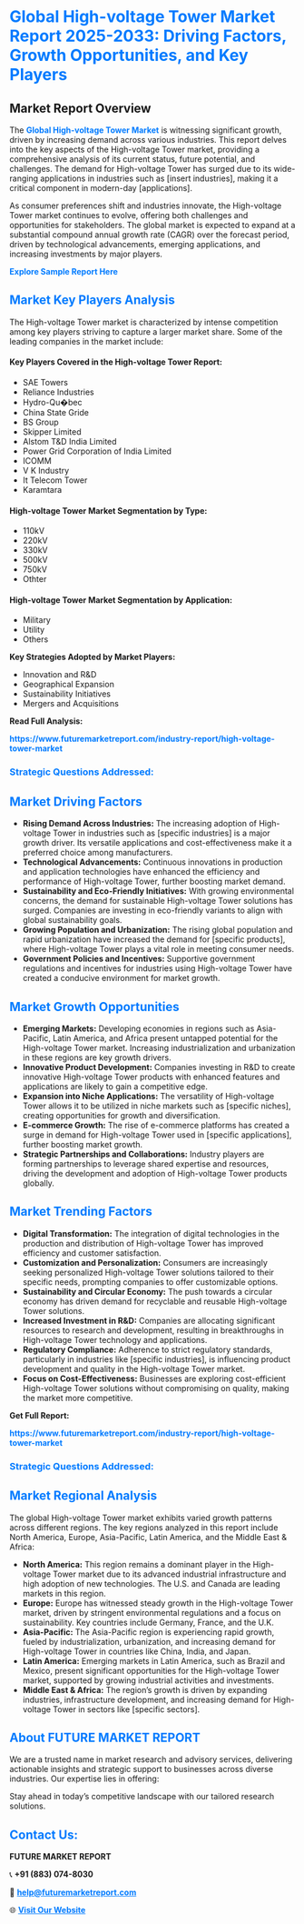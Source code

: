 <h1 style="color: #007BFF;">Global High-voltage Tower Market Report 2025-2033: Driving Factors, Growth Opportunities, and Key Players</h1>

<section id="overview">
<h2>Market Report Overview</h2>
<p>The <a href="https://www.futuremarketreport.com/industry-report/high-voltage-tower-market" style="color: #007BFF; text-decoration: none;"><strong>Global High-voltage Tower Market</strong></a> is witnessing significant growth, driven by increasing demand across various industries. This report delves into the key aspects of the High-voltage Tower market, providing a comprehensive analysis of its current status, future potential, and challenges. The demand for High-voltage Tower has surged due to its wide-ranging applications in industries such as [insert industries], making it a critical component in modern-day [applications].</p>
<p>As consumer preferences shift and industries innovate, the High-voltage Tower market continues to evolve, offering both challenges and opportunities for stakeholders. The global market is expected to expand at a substantial compound annual growth rate (CAGR) over the forecast period, driven by technological advancements, emerging applications, and increasing investments by major players.</p>
</section>

<section id="overview">
<p><a href="https://www.futuremarketreport.com/request-sample/reportId=52699" style="color: #007BFF; text-decoration: none;"><strong>Explore Sample Report Here</strong></a></p>
</section>

<section id="key-players">
<h2 style="color: #007BFF;">Market Key Players Analysis</h2>
<p>The High-voltage Tower market is characterized by intense competition among key players striving to capture a larger market share. Some of the leading companies in the market include:</p>
<h4>Key Players Covered in the High-voltage Tower Report:</h4>
<ul><li>SAE Towers</li><li>Reliance Industries</li><li>Hydro-Qu�bec</li><li>China State Gride</li><li>BS Group</li><li>Skipper Limited</li><li>Alstom T&amp;D India Limited</li><li>Power Grid Corporation of India Limited</li><li>ICOMM</li><li>V K Industry</li><li>It Telecom Tower</li><li>Karamtara</li></ul>
<h4>High-voltage Tower Market Segmentation by Type:</h4>
<ul><li>110kV</li><li>220kV</li><li>330kV</li><li>500kV</li><li>750kV</li><li>Othter</li></ul>

<h4>High-voltage Tower Market Segmentation by Application:</h4>
<ul><li>Military</li><li>Utility</li><li>Others</li></ul>
<p><strong>Key Strategies Adopted by Market Players:</strong></p>
<ul>
<li>Innovation and R&D</li>
<li>Geographical Expansion</li>
<li>Sustainability Initiatives</li>
<li>Mergers and Acquisitions</li>
</ul>
</section>

<section>
<p><strong>Read Full Analysis: </strong></p><a href="https://www.futuremarketreport.com/industry-report/high-voltage-tower-market" style="color: #007BFF; text-decoration: none;"><strong>https://www.futuremarketreport.com/industry-report/high-voltage-tower-market</strong></a>
<h3 style="color: #007BFF;">Strategic Questions Addressed:</h3>
</section>

<section id="driving-factors">
<h2 style="color: #007BFF;">Market Driving Factors</h2>
<ul>
<li><strong>Rising Demand Across Industries:</strong> The increasing adoption of High-voltage Tower in industries such as [specific industries] is a major growth driver. Its versatile applications and cost-effectiveness make it a preferred choice among manufacturers.</li>
<li><strong>Technological Advancements:</strong> Continuous innovations in production and application technologies have enhanced the efficiency and performance of High-voltage Tower, further boosting market demand.</li>
<li><strong>Sustainability and Eco-Friendly Initiatives:</strong> With growing environmental concerns, the demand for sustainable High-voltage Tower solutions has surged. Companies are investing in eco-friendly variants to align with global sustainability goals.</li>
<li><strong>Growing Population and Urbanization:</strong> The rising global population and rapid urbanization have increased the demand for [specific products], where High-voltage Tower plays a vital role in meeting consumer needs.</li>
<li><strong>Government Policies and Incentives:</strong> Supportive government regulations and incentives for industries using High-voltage Tower have created a conducive environment for market growth.</li>
</ul>
</section>

<section id="growth-opportunities">
<h2 style="color: #007BFF;">Market Growth Opportunities</h2>
<ul>
<li><strong>Emerging Markets:</strong> Developing economies in regions such as Asia-Pacific, Latin America, and Africa present untapped potential for the High-voltage Tower market. Increasing industrialization and urbanization in these regions are key growth drivers.</li>
<li><strong>Innovative Product Development:</strong> Companies investing in R&D to create innovative High-voltage Tower products with enhanced features and applications are likely to gain a competitive edge.</li>
<li><strong>Expansion into Niche Applications:</strong> The versatility of High-voltage Tower allows it to be utilized in niche markets such as [specific niches], creating opportunities for growth and diversification.</li>
<li><strong>E-commerce Growth:</strong> The rise of e-commerce platforms has created a surge in demand for High-voltage Tower used in [specific applications], further boosting market growth.</li>
<li><strong>Strategic Partnerships and Collaborations:</strong> Industry players are forming partnerships to leverage shared expertise and resources, driving the development and adoption of High-voltage Tower products globally.</li>
</ul>
</section>

<section id="trending-factors">
<h2 style="color: #007BFF;">Market Trending Factors</h2>
<ul>
<li><strong>Digital Transformation:</strong> The integration of digital technologies in the production and distribution of High-voltage Tower has improved efficiency and customer satisfaction.</li>
<li><strong>Customization and Personalization:</strong> Consumers are increasingly seeking personalized High-voltage Tower solutions tailored to their specific needs, prompting companies to offer customizable options.</li>
<li><strong>Sustainability and Circular Economy:</strong> The push towards a circular economy has driven demand for recyclable and reusable High-voltage Tower solutions.</li>
<li><strong>Increased Investment in R&D:</strong> Companies are allocating significant resources to research and development, resulting in breakthroughs in High-voltage Tower technology and applications.</li>
<li><strong>Regulatory Compliance:</strong> Adherence to strict regulatory standards, particularly in industries like [specific industries], is influencing product development and quality in the High-voltage Tower market.</li>
<li><strong>Focus on Cost-Effectiveness:</strong> Businesses are exploring cost-efficient High-voltage Tower solutions without compromising on quality, making the market more competitive.</li>
</ul>
</section>

<section>
<p><strong>Get Full Report: </strong></p><a href="https://www.futuremarketreport.com/industry-report/high-voltage-tower-market" style="color: #007BFF; text-decoration: none;"><strong>https://www.futuremarketreport.com/industry-report/high-voltage-tower-market</strong></a>
<h3 style="color: #007BFF;">Strategic Questions Addressed:</h3>
</section>


<section id="regional-analysis">
<h2 style="color: #007BFF;">Market Regional Analysis</h2>
<p>The global High-voltage Tower market exhibits varied growth patterns across different regions. The key regions analyzed in this report include North America, Europe, Asia-Pacific, Latin America, and the Middle East & Africa:</p>
<ul>
<li><strong>North America:</strong> This region remains a dominant player in the High-voltage Tower market due to its advanced industrial infrastructure and high adoption of new technologies. The U.S. and Canada are leading markets in this region.</li>
<li><strong>Europe:</strong> Europe has witnessed steady growth in the High-voltage Tower market, driven by stringent environmental regulations and a focus on sustainability. Key countries include Germany, France, and the U.K.</li>
<li><strong>Asia-Pacific:</strong> The Asia-Pacific region is experiencing rapid growth, fueled by industrialization, urbanization, and increasing demand for High-voltage Tower in countries like China, India, and Japan.</li>
<li><strong>Latin America:</strong> Emerging markets in Latin America, such as Brazil and Mexico, present significant opportunities for the High-voltage Tower market, supported by growing industrial activities and investments.</li>
<li><strong>Middle East & Africa:</strong> The region’s growth is driven by expanding industries, infrastructure development, and increasing demand for High-voltage Tower in sectors like [specific sectors].</li>
</ul>
</section>

<footer>
<h2 style="color: #007BFF;">About FUTURE MARKET REPORT</h2>
<p>We are a trusted name in market research and advisory services, delivering actionable insights and strategic support to businesses across diverse industries. Our expertise lies in offering:</p>

<p>Stay ahead in today’s competitive landscape with our tailored research solutions.</p>

<h2 style="color: #007BFF;">Contact Us:</h2>
<p><strong>FUTURE MARKET REPORT</strong></p>
<p>📞 <strong>+91 (883) 074-8030</strong></p>
<p>📧 <strong><a href="mailto:help@futuremarketreport.com" style="color: #007BFF;">help@futuremarketreport.com</a></strong></p>
<p>🌐 <strong><a href="https://www.futuremarketreport.com/" style="color: #007BFF;">Visit Our Website</a></strong></p>
</footer>